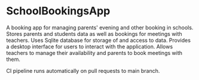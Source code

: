 # SchoolBookingsApp
A booking app for managing parents' evening and other booking in schools. Stores parents and students data as well as 
bookings for meetings with teachers. Uses Sqlite database for storage of and access to data. Provides a desktop interface 
for users to interact with the application. Allows teachers to manage their availability and parents to book meetings 
with them.

CI pipeline runs automatically on pull requests to main branch.
